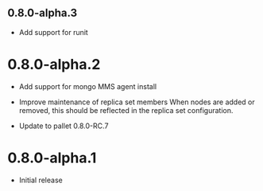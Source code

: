## 0.8.0-alpha.3

- Add support for runit

# 0.8.0-alpha.2

- Add support for mongo MMS agent install

- Improve maintenance of replica set members
  When nodes are added or removed, this should be reflected in the replica
  set configuration.

- Update to pallet 0.8.0-RC.7

# 0.8.0-alpha.1

- Initial release
